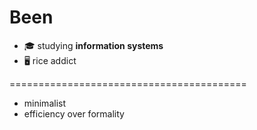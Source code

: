 # Been

- 🎓 studying **information systems**
- 🖥️ rice addict

=========================================

- minimalist
- efficiency over formality

